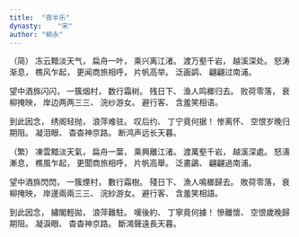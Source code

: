 ```yaml
---
title:  "夜半乐"
dynasty:    "宋"
author: "柳永"
---
```

（简）
冻云黯淡天气，
扁舟一叶，
乘兴离江渚。
渡万壑千岩，
越溪深处。
怒涛渐息，
樵风乍起，
更闻商旅相呼，
片帆高举。
泛画鹢、
翩翩过南浦。

望中酒旆闪闪，
一簇烟村，
数行霜树。
残日下、
渔人鸣榔归去。
败荷零落，
衰柳掩映，
岸边两两三三、
浣纱游女。
避行客、
含羞笑相语。

到此因念，
绣阁轻抛，
浪萍难驻。
叹后约、
丁宁竟何据！
惨离怀、
空恨岁晚归期阻。
凝泪眼、
杳杳神京路。
断鸿声远长天暮。

（繁）
凍雲黯淡天氣，
扁舟一葉，
乘興離江渚。
渡萬壑千岩，
越溪深處。
怒濤漸息，
樵風乍起，
更聞商旅相呼，
片帆高舉。
泛畫鷁、
翩翩過南浦。

望中酒旆閃閃，
一簇煙村，
數行霜樹。
殘日下、
漁人鳴榔歸去。
敗荷零落，
衰柳掩映，
岸邊兩兩三三、
浣紗游女。
避行客、
含羞笑相語。

到此因念，
繡閣輕拋，
浪萍難駐。
嘆後約、
丁寧竟何據！
慘離懷、
空恨歲晚歸期阻。
凝淚眼、
杳杳神京路。
斷鴻聲遠長天暮。